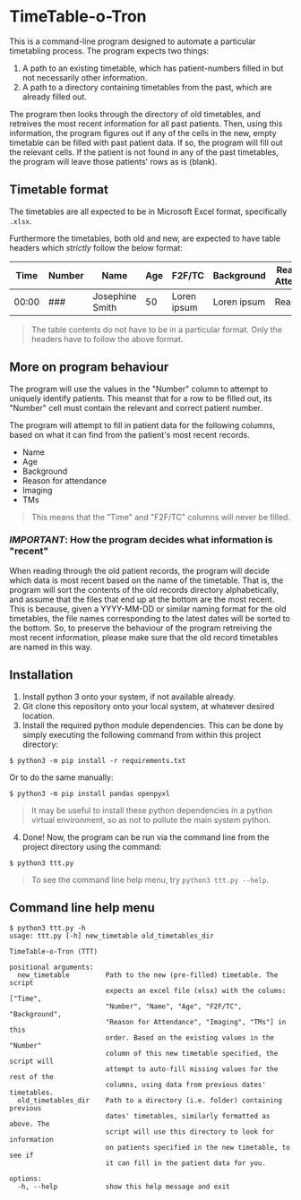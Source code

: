 # TimeTable-o-Tron

This is a command-line program designed to automate a particular timetabling
process. The program expects two things:

1. A path to an existing timetable, which has patient-numbers filled in but not
necessarily other information.
2. A path to a directory containing timetables from the past, which are already
filled out.

The program then looks through the directory of old timetables, and retreives
the most recent information for all past patients. Then, using this
information, the program figures out if any of the cells in the new, empty
timetable can be filled with past patient data. If so, the program will fill
out the relevant cells. If the patient is not found in any of the past
timetables, the program will leave those patients' rows as is (blank).

## Timetable format

The timetables are all expected to be in Microsoft Excel format, specifically
`.xlsx`.

Furthermore the timetables, both old and new, are expected to have table
headers which *strictly* follow the below format:

|Time|Number|Name|Age|F2F/TC|Background|Reason for Attendance|Imaging|TMs|
|-|-|-|-|-|-|-|-|-|
|00:00|###|Josephine Smith|50|Loren ipsum|Loren ipsum|Reason|Loren ipsum|Loren ipsum|

> The table contents do not have to be in a particular format. Only the headers
> have to follow the above format.

## More on program behaviour

The program will use the values in the "Number" column to attempt to uniquely
identify patients. This meanst that for a row to be filled out, its "Number"
cell must contain the relevant and correct patient number.

The program will attempt to fill in patient data for the following columns,
based on what it can find from the patient's most recent records.

- Name
- Age
- Background
- Reason for attendance
- Imaging
- TMs

> This means that the "Time" and "F2F/TC" columns will never be filled.

### ***IMPORTANT***: How the program decides what information is "recent"

When reading through the old patient records, the program will decide which
data is most recent based on the name of the timetable. That is, the program
will sort the contents of the old records directory alphabetically, and assume
that the files that end up at the bottom are the most recent. This is because,
given a YYYY-MM-DD or similar naming format for the old timetables, the file
names corresponding to the latest dates will be sorted to the bottom. So, to
preserve the behaviour of the program retreiving the most recent information,
please make sure that the old record timetables are named in this way.

## Installation

1. Install python 3 onto your system, if not available already.
2. Git clone this repository onto your local system, at whatever desired
location.
3. Install the required python module dependencies. This can be done by simply
executing the following command from within this project directory:

```
$ python3 -m pip install -r requirements.txt
```

Or to do the same manually:

```
$ python3 -m pip install pandas openpyxl
```

> It may be useful to install these python dependencies in a python virtual 
> environment, so as not to pollute the main system python.

4. Done! Now, the program can be run via the command line from the project
directory using the command:

```
$ python3 ttt.py
```

> To see the command line help menu, try `python3 ttt.py --help`.

## Command line help menu
```
$ python3 ttt.py -h
usage: ttt.py [-h] new_timetable old_timetables_dir

TimeTable-o-Tron (TTT)

positional arguments:
  new_timetable         Path to the new (pre-filled) timetable. The script
                        expects an excel file (xlsx) with the colums: ["Time",
                        "Number", "Name", "Age", "F2F/TC", "Background",
                        "Reason for Attendance", "Imaging", "TMs"] in this
                        order. Based on the existing values in the "Number"
                        column of this new timetable specified, the script will
                        attempt to auto-fill missing values for the rest of the
                        columns, using data from previous dates' timetables.
  old_timetables_dir    Path to a directory (i.e. folder) containing previous
                        dates' timetables, similarly formatted as above. The
                        script will use this directory to look for information
                        on patients specified in the new timetable, to see if
                        it can fill in the patient data for you.

options:
  -h, --help            show this help message and exit
```